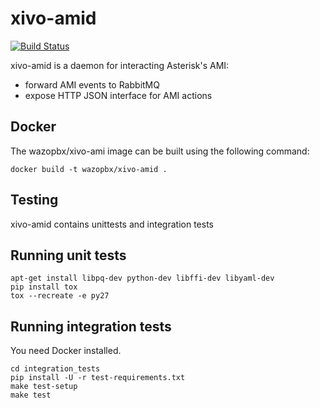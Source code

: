 xivo-amid
=========
[![Build Status](https://travis-ci.org/wazo-pbx/xivo-amid.png?branch=master)](https://travis-ci.org/wazo-pbx/xivo-amid)

xivo-amid is a daemon for interacting Asterisk's AMI:

* forward AMI events to RabbitMQ
* expose HTTP JSON interface for AMI actions


Docker
------

The wazopbx/xivo-ami image can be built using the following command:

    docker build -t wazopbx/xivo-amid .


Testing
-------

xivo-amid contains unittests and integration tests


Running unit tests
------------------

```
apt-get install libpq-dev python-dev libffi-dev libyaml-dev
pip install tox
tox --recreate -e py27
```


Running integration tests
-------------------------

You need Docker installed.

```
cd integration_tests
pip install -U -r test-requirements.txt
make test-setup
make test
```
